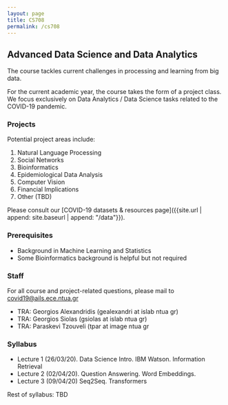 ```yaml
---
layout: page
title: CS708
permalink: /cs708
---
```


## Advanced Data Science and Data Analytics

The course tackles current challenges in processing and learning from big data. 

For the current academic year, the course takes the form of a project class. We focus exclusively on Data Analytics / Data Science tasks related to the COVID-19 pandemic.

### Projects

Potential project areas include: 

1. Natural Language Processing
2. Social Networks
3. Bioinformatics
4. Epidemiological Data Analysis
5. Computer Vision
6. Financial Implications
7. Other (TBD)

Please consult our [COVID-19 datasets & resources page]({{site.url | append: site.baseurl | append: "/data"}}).

### Prerequisites

- Background in Machine Learning and Statistics
- Some Bioinformatics background is helpful but not required

### Staff

For all course and project-related questions, please mail to [covid19@ails.ece.ntua.gr](mailto:covid19@ails.ece.ntua.gr)

- TRA: Georgios Alexandridis (gealexandri at islab ntua gr)
- TRA: Georgios Siolas (gsiolas at islab ntua gr)
- TRA: Paraskevi Tzouveli (tpar at image ntua gr

### Syllabus

- Lecture 1 (26/03/20). Data Science Intro. IBM Watson. Information Retrieval 
- Lecture 2 (02/04/20). Question Answering. Word Embeddings.
- Lecture 3 (09/04/20) Seq2Seq. Transformers

Rest of syllabus: TBD
